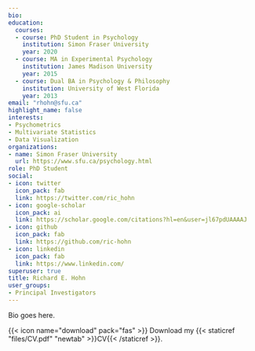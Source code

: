 ```yaml
---
bio: 
education:
  courses:
  - course: PhD Student in Psychology
    institution: Simon Fraser University
    year: 2020
  - course: MA in Experimental Psychology
    institution: James Madison University
    year: 2015
  - course: Dual BA in Psychology & Philosophy
    institution: University of West Florida
    year: 2013
email: "rhohn@sfu.ca"
highlight_name: false
interests:
- Psychometrics
- Multivariate Statistics
- Data Visualization
organizations:
- name: Simon Fraser University
  url: https://www.sfu.ca/psychology.html
role: PhD Student
social:
- icon: twitter
  icon_pack: fab
  link: https://twitter.com/ric_hohn
- icon: google-scholar
  icon_pack: ai
  link: https://scholar.google.com/citations?hl=en&user=jl67pdUAAAAJ
- icon: github
  icon_pack: fab
  link: https://github.com/ric-hohn
- icon: linkedin
  icon_pack: fab
  link: https://www.linkedin.com/
superuser: true
title: Richard E. Hohn
user_groups:
- Principal Investigators
---
```


Bio goes here.

{{< icon name="download" pack="fas" >}} Download my {{< staticref "files/CV.pdf" "newtab" >}}CV{{< /staticref >}}.

